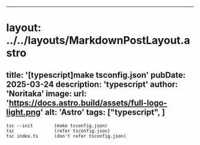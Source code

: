 
---
# layout: ../../layouts/MarkdownPostLayout.astro
title: '[typescript]make tsconfig.json'
pubDate: 2025-03-24
description: 'typescript'
author: 'Noritaka'
image:
    url: 'https://docs.astro.build/assets/full-logo-light.png'
    alt: 'Astro'
tags: ["typescript", ]
---



```
tsc --init        (make tsconfig.json)
tsc               (refer tsconfig.json)
tsc index.ts      (don't refer tsconfig.json)

```
